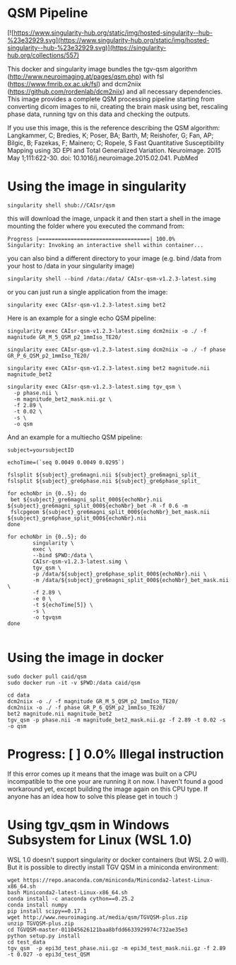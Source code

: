 # QSM Pipeline

[![https://www.singularity-hub.org/static/img/hosted-singularity--hub-%23e32929.svg](https://www.singularity-hub.org/static/img/hosted-singularity--hub-%23e32929.svg)](https://singularity-hub.org/collections/557)

This docker and singularity image bundles the tgv-qsm algorithm (http://www.neuroimaging.at/pages/qsm.php) with fsl (https://www.fmrib.ox.ac.uk/fsl) and dcm2niix (https://github.com/rordenlab/dcm2niix) and all necessary dependencies. This image provides a complete QSM processing pipeline starting from converting dicom images to nii, creating the brain mask using bet, rescaling phase data, running tgv on this data and checking the outputs.

If you use this image, this is the reference describing the QSM algorithm:
Langkammer, C; Bredies, K; Poser, BA; Barth, M; Reishofer, G; Fan, AP; Bilgic, B; Fazekas, F; Mainero; C; Ropele, S
Fast Quantitative Susceptibility Mapping using 3D EPI and Total Generalized Variation.
Neuroimage. 2015 May 1;111:622-30. doi: 10.1016/j.neuroimage.2015.02.041. PubMed 

# Using the image in singularity
```
singularity shell shub://CAIsr/qsm
```

this will download the image, unpack it and then start a shell in the image mounting the folder where you executed the command from:

```
Progress |===================================| 100.0%
Singularity: Invoking an interactive shell within container...

```

you can also bind a different directory to your image (e.g. bind /data from your host to /data in your singularity image)
```
singularity shell --bind /data:/data/ CAIsr-qsm-v1.2.3-latest.simg
```

or you can just run a single application from the image:
```
singularity exec CAIsr-qsm-v1.2.3-latest.simg bet2
```

Here is an example for a single echo QSM pipeline:
```
singularity exec CAIsr-qsm-v1.2.3-latest.simg dcm2niix -o ./ -f magnitude GR_M_5_QSM_p2_1mmIso_TE20/

singularity exec CAIsr-qsm-v1.2.3-latest.simg dcm2niix -o ./ -f phase GR_P_6_QSM_p2_1mmIso_TE20/

singularity exec CAIsr-qsm-v1.2.3-latest.simg bet2 magnitude.nii magnitude_bet2

singularity exec CAIsr-qsm-v1.2.3-latest.simg tgv_qsm \
  -p phase.nii \
  -m magnitude_bet2_mask.nii.gz \
  -f 2.89 \
  -t 0.02 \
  -s \
  -o qsm
```

And an example for a multiecho QSM pipeline:
```
subject=yoursubjectID

echoTime=(`seq 0.0049 0.0049 0.0295`)

fslsplit ${subject}_gre6magni.nii ${subject}_gre6magni_split_
fslsplit ${subject}_gre6phase.nii ${subject}_gre6phase_split_

for echoNbr in {0..5}; do
 bet ${subject}_gre6magni_split_000${echoNbr}.nii ${subject}_gre6magni_split_000${echoNbr}_bet -R -f 0.6 -m
 fslcpgeom ${subject}_gre6magni_split_000${echoNbr}_bet_mask.nii ${subject}_gre6phase_split_000${echoNbr}.nii
done

for echoNbr in {0..5}; do
        singularity \
        exec \
        --bind $PWD:/data \
        CAIsr-qsm-v1.2.3-latest.simg \
        tgv_qsm \
        -p /data/${subject}_gre6phase_split_000${echoNbr}.nii \
        -m /data/${subject}_gre6magni_split_000${echoNbr}_bet_mask.nii \
        -f 2.89 \
        -e 0 \
        -t ${echoTime[5]} \
        -s \
        -o tgvqsm
done


```

# Using the image in docker
```
sudo docker pull caid/qsm
sudo docker run -it -v $PWD:/data caid/qsm

cd data
dcm2niix -o ./ -f magnitude GR_M_5_QSM_p2_1mmIso_TE20/
dcm2niix -o ./ -f phase GR_P_6_QSM_p2_1mmIso_TE20/
bet2 magnitude.nii magnitude_bet2
tgv_qsm -p phase.nii -m magnitude_bet2_mask.nii.gz -f 2.89 -t 0.02 -s -o qsm
```

# Progress: [ ] 0.0% Illegal instruction
If this error comes up it means that the image was built on a CPU incompatible to the one your are running it on now. I haven't found a good workaround yet, except building the image again on this CPU type. If anyone has an idea how to solve this please get in touch :)

# Using tgv_qsm in Windows Subsystem for Linux (WSL 1.0)
WSL 1.0 doesn't support singularity or docker containers (but WSL 2.0 will). But it is possible to directly install TGV QSM in a miniconda environment:
```
wget https://repo.anaconda.com/miniconda/Miniconda2-latest-Linux-x86_64.sh
bash Miniconda2-latest-Linux-x86_64.sh
conda install -c anaconda cython==0.25.2
conda install numpy
pip install scipy==0.17.1
wget http://www.neuroimaging.at/media/qsm/TGVQSM-plus.zip
unzip TGVQSM-plus.zip
cd TGVQSM-master-011045626121baa8bfdd6633929974c732ae35e3
python setup.py install
cd test_data
tgv_qsm  -p epi3d_test_phase.nii.gz -m epi3d_test_mask.nii.gz -f 2.89 -t 0.027 -o epi3d_test_QSM
```
